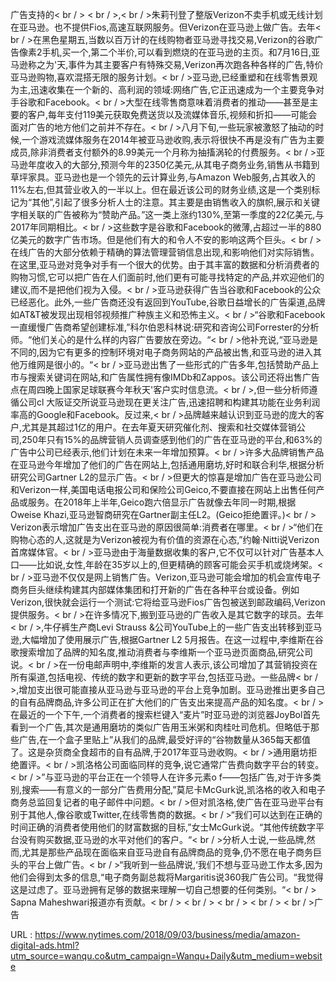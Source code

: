广告支持的< br / > < br / >,< br / >朱莉刊登了整版Verizon不卖手机或无线计划在亚马逊。也不提供Fios,高速互联网服务。但Verizon在亚马逊上做广告。去年< br / >在黑色星期五,当数以百万计的在线购物者亚马逊寻找交易,Verizon的谷歌广告像素2手机,买一个,第二个半价,可以看到燃烧的在亚马逊的主页。和7月16日,亚马逊称之为'天,事件为其主要客户有特殊交易,Verizon再次跑各种各样的广告,特价亚马逊购物,喜欢混搭无限的服务计划。< br / >亚马逊,已经重塑和在线零售景观为主,迅速收集在一个新的、高利润的领域:网络广告,它正迅速成为一个主要竞争对手谷歌和Facebook。< br / >大型在线零售商意味着消费者的推动——甚至是主要的客户,每年支付119美元获取免费送货以及流媒体音乐,视频和折扣——可能会面对广告的地方他们之前并不存在。< br / >八月下旬,一些玩家被激怒了抽动的时候,一个游戏流媒体服务在2014年被亚马逊收购,表示将很快不再是没有广告为主要成员,除非消费者支付额外的8.99美元一个月称为抽搐涡轮的付费服务。< br / >亚马逊年度收入的大部分,预测今年的2350亿美元,从其电子商务业务,销售从书籍到草坪家具。亚马逊也是一个领先的云计算业务,与Amazon Web服务,占其收入的11%左右,但其营业收入的一半以上。但在最近该公司的财务业绩,这是一个类别标记为“其他”,引起了很多分析人士的注意。其主要是由销售收入的旗帜,展示和关键字相关联的广告被称为“赞助产品。”这一类上涨约130%,至第一季度的22亿美元,与2017年同期相比。< br / >这些数字是谷歌和Facebook的微薄,占超过一半的880亿美元的数字广告市场。但是他们有大的和令人不安的影响这两个巨头。< br / >在线广告的大部分依赖于精确的算法管理营销信息出现,和影响他们对实际销售。在这里,亚马逊对竞争对手有一个很大的优势。由于其丰富的数据和分析消费者的购物习惯,它可以把广告在人们面前时,他们更有可能寻找特定的产品,并欢迎他们的建议,而不是把他们视为入侵。< br / >亚马逊获得广告当谷歌和Facebook的公众已经恶化。此外,一些广告商还没有返回到YouTube,谷歌日益增长的广告渠道,品牌如AT&T被发现出现相邻视频推广种族主义和恐怖主义。< br / >“谷歌和Facebook一直缓慢广告商希望创建标准,”科尔伯恩科林说:研究和咨询公司Forrester的分析师。“他们关心的是什么样的内容广告要放在旁边。“< br / >他补充说,“亚马逊是不同的,因为它有更多的控制环境对电子商务网站的产品被出售,和亚马逊的进入其他万维网是很小的。“< br / >亚马逊出售了一些形式的广告多年,包括赞助产品上市与搜索关键词在网站,和广告属性拥有像IMDb和Zappos。该公司还将出售广告点在周四晚上国家足球联赛今年秋天'客户实时信息流。< br / >,但一些分析师遵循公司cl 
 大阪证交所说亚马逊现在更关注广告,迅速招聘和构建其功能在业务利润率高的Google和Facebook。反过来,< br / >品牌越来越认识到亚马逊的庞大的客户,尤其是其超过1亿的用户。在去年夏天研究催化剂、搜索和社交媒体营销公司,250年只有15%的品牌营销人员调查感到他们的广告在亚马逊的平台,和63%的广告中公司已经表示,他们计划在未来一年增加预算。< br / >许多大品牌销售产品在亚马逊今年增加了他们的广告在网站上,包括通用磨坊,好时和联合利华,根据分析研究公司Gartner L2的显示广告。< br / >但更大的惊喜是增加广告在亚马逊公司和Verizon一样,美国电话电报公司和保险公司Geico,不要直接在网站上出售任何产品或服务。在2018年上半年,Geico跑六倍显示广告就像去年同一时期,根据Oweise Khazi,亚马逊智商研究在Gartner副主任L2。(Geico拒绝置评。)< br / > Verizon表示增加广告支出在亚马逊的原因很简单:消费者在哪里。< br / >“他们在购物心态的人,这就是为Verizon被视为有价值的资源在心态,”约翰·Nitti说Verizon首席媒体官。< br / >亚马逊由于海量数据收集的客户,它不仅可以针对广告基本人口——比如说,女性,年龄在35岁以上的,但更精确的顾客可能会买手机或烧烤架。< br / >亚马逊不仅仅是网上销售广告。Verizon,亚马逊可能会增加的机会宣传电子商务巨头继续构建其内部媒体集团和打开新的广告在各种平台或设备。例如Verizon,很快就会运行一个测试:它将给亚马逊Fios广告包被送到邮政编码,Verizon提供服务。< br / >在许多情况下,搬到亚马逊的广告收入是其它数字的球员。去年< br / >,牛仔裤生产商Levi Strauss &公司YouTube上的一些广告支出转移到亚马逊,大幅增加了使用展示广告,根据Gartner L2 5月报告。在这一过程中,李维斯在谷歌搜索增加了品牌的知名度,推动消费者与李维斯一个亚马逊页面商品,研究公司说。< br / >在一份电邮声明中,李维斯的发言人表示,该公司增加了其营销投资在所有渠道,包括电视、传统的数字和更新的数字平台,包括亚马逊。一些品牌< br / >,增加支出很可能直接从亚马逊与亚马逊的平台上竞争加剧。亚马逊推出更多自己的自有品牌商品,许多公司正在扩大他们的广告支出来提高产品的知名度。< br / >在最近的一个下午,一个消费者的搜索栏键入“麦片”时亚马逊的浏览器JoyBol首先看到一个广告,其次是通用磨坊的类似广告用玉米粥和肉桂吐司危机。但略低于那些广告,在一个盒子里贴上”从我们的品牌,最受好评的“谷物数量从365每天都值了。这是杂货商全食超市的自有品牌,于2017年亚马逊收购。< br / >通用磨坊拒绝置评。< br / >凯洛格公司面临同样的竞争,说它通常广告费向数字平台的转变。< br / >”与亚马逊的平台正在一个领导人在许多元素o 
 f——包括广告,对于许多类别,搜索——有意义的一部分广告费用分配,”莫尼卡McGurk说,凯洛格的收入和电子商务总监回复记者的电子邮件中问题。< br / >但对凯洛格,使广告在亚马逊平台有别于其他人,像谷歌或Twitter,在线零售商的数据。< br / >“我们可以达到在正确的时间正确的消费者使用他们的财富数据的目标,”女士McGurk说。“其他传统数字平台没有购买数据,亚马逊的水平对他们的客户。“< br / >分析人士说,一些品牌,然而,尤其是那些产品现在面临来自亚马逊自有品牌商品的竞争,仍不愿在电子商务巨头的平台上做广告。< br / >“我听到一些品牌说,‘我们不想与亚马逊工作太多,因为他们会得到太多的信息,“电子商务副总裁将Margaritis说360我广告公司。“我觉得这是过虑了。亚马逊拥有足够的数据来理解一切自己想要的任何类别。“< br / > Sapna Maheshwari报道亦有贡献。< br / > < br / > < br / > < br / > < br / >广告 
  
 URL : https://www.nytimes.com/2018/09/03/business/media/amazon-digital-ads.html?utm_source=wanqu.co&utm_campaign=Wanqu+Daily&utm_medium=website